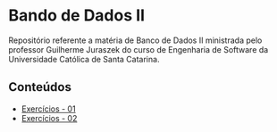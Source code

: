# Bando de Dados II

Repositório referente a matéria de Banco de Dados II ministrada pelo professor Guilherme Juraszek do curso de Engenharia de Software da Universidade Católica de Santa Catarina.

## Conteúdos

* [Exercícios - 01](https://github.com/castilh0s/desenvolvimento-dispositivos-moveis/tree/master/Lista%20de%20Exerc%C3%ADcios%20-%2001)
* [Exercícios - 02](https://github.com/castilh0s/desenvolvimento-dispositivos-moveis/tree/master/Lista%20de%20Exerc%C3%ADcios%20-%2002)